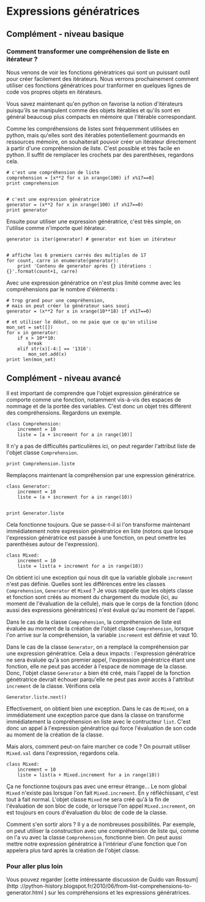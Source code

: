 
# Expressions génératrices

## Complément - niveau basique

### Comment transformer une compréhension de liste en itérateur&nbsp;?

Nous venons de voir les fonctions génératrices qui sont un puissant outil pour
créer facilement des itérateurs. Nous verrons prochainement comment utiliser ces
fonctions génératrices pour tranformer en quelques lignes de code vos propres
objets en itérateurs.

Vous savez maintenant qu'en python on favorise la notion d'itérateurs puisqu'ils
se manipulent comme des objets itérables et qu'ils sont en général beaucoup plus
compacts en mémoire que l'itérable correspondant.

Comme les compréhensions de listes sont fréquemment utilisées en python, mais
qu'elles sont des itérables potentiellement gourmands en ressources mémoire, on
souhaiterait pouvoir créer un itérateur directement à partir d'une compréhension
de liste. C'est possible et très facile en python. Il suffit de remplacer les
crochets par des parenthèses, regardons cela.


    # c'est une compréhension de liste
    comprehension = [x**2 for x in xrange(100) if x%17==0] 
    print comprehension


    # c'est une expression génératrice
    generator = (x**2 for x in xrange(100) if x%17==0) 
    print generator

Ensuite pour utiliser une expression génératrice, c'est très simple, on
l'utilise comme n'importe quel itérateur.


    generator is iter(generator) # generator est bien un itérateur


    # affiche les 6 premiers carrés des multiples de 17
    for count, carre in enumerate(generator):
        print 'Contenu de generator après {} itérations : {}'.format(count+1, carre)

Avec une expression génératrice on n'est plus limité comme avec les
compréhensions par le nombre d'éléments&nbsp;:


    # trop grand pour une compréhension,
    # mais on peut créer le générateur sans souci
    generator = (x**2 for x in xrange(10**18) if x%17==0) 
    
    # et utiliser le début, on ne paie que ce qu'on utilise
    mon_set = set([])
    for x in generator:
        if x > 10**10:
            break
        elif str(x)[-4:] == '1316':
            mon_set.add(x)
    print len(mon_set)

## Complément - niveau avancé

Il est important de comprendre que l'objet expression génératrice se comporte
comme une fonction, notamment vis-à-vis des espaces de nommage et de la portée
des variables. C'est donc un objet très différent des compréhensions. Regardons
un exemple.


    class Comprehension:
        increment = 10
        liste = [a + increment for a in range(10)]

Il n'y a pas de difficultés particulières ici, on peut regarder l'attribut liste
de l'objet classe `Comprehension`.


    print Comprehension.liste

Remplaçons maintenant la compréhension par une expression génératrice.


    class Generator:
        increment = 10
        liste = (a + increment for a in range(10))


    print Generator.liste

Cela fonctionne toujours. Que se passe-t-il si l'on transforme maintenant
immédiatement notre expression génétratrice en liste (notons que lorsque
l'expression génératrice est passée à une fonction, on peut omettre les
parenthèses autour de l'expression).


    class Mixed:
        increment = 10
        liste = list(a + increment for a in range(10))

On obtient ici une exception qui nous dit que la variable globale `increment`
n'est pas définie. Quelles sont les différences entre les classes
`Comprehension`, `Generator` et `Mixed` ?
Je vous rappelle que les objets classe et fonction sont créés au moment du
chargement du module (ici, au moment de l'évaluation de la cellule), mais que le
corps de la fonction (donc aussi des expressions génératrices) n'est évalué
qu'au moment de l'appel.

Dans le cas de la classe `Comprehension`, la compréhension de liste est évaluée
au moment de la création de l'objet classe `Comprehension`, lorsque l'on arrive
sur la compréhension, la variable `increment` est définie et vaut 10.

Dans le cas de la classe `Generator`, on a remplacé la compréhension par une
expression génératrice. Cela a deux impacts&nbsp;: l'expression génératrice ne
sera évaluée qu'à son premier appel, l'expression génératrice étant une
fonction, elle ne peut pas accéder à l'espace de nommage de la classe. Donc,
l'objet classe `Generator` a bien été créé, mais l'appel de la fonction
génétratrice devrait échouer parqu'elle ne peut pas avoir accès à l'attribut
`increment` de la classe. Vérifions cela


    Generator.liste.next()

Effectivement, on obtient bien une exception. Dans le cas de `Mixed`, on a
immédiatement une exception parce que dans la classe on transforme immédiatement
la compréhension en liste avec le contructeur `list`. C'est donc un appel à
l'expression génératrice qui force l'évaluation de son code au moment de la
création de la classe.

Mais alors, comment peut-on faire marcher ce code ? On pourrait utiliser
`Mixed.val` dans l'expression, regardons cela.


    class Mixed:
        increment = 10
        liste = list(a + Mixed.increment for a in range(10))

Ça ne fonctionne toujours pas avec une erreur étrange... Le nom global `Mixed`
n'existe pas lorsque l'on fait `Mixed.increment`. En y réfléchissant, c'est tout
à fait normal. L'objet classe `Mixed` ne sera créé qu'à la fin de l'évaluation
de son bloc de code, or lorsque l'on appel `Mixed.increment`, on est toujours en
cours d'évaluation du bloc de code de la classe.

Comment s'en sortir alors ? Il y a de nombreuses possibilités. Par exemple, on
peut utiliser la construction avec une compréhension de liste qui, comme on l'a
vu avec la classe `Comprehension`, fonctionne bien. On peut aussi mettre notre
expression génératrice à l'intérieur d'une fonction que l'on appelera plus tard
après la création de l'objet classe.

### Pour aller plus loin

Vous pouvez regarder [cette intéressante discussion de Guido van Rossum](http
://python-history.blogspot.fr/2010/06/from-list-comprehensions-to-generator.html
) sur les compréhensions et les expressions génératrices.
